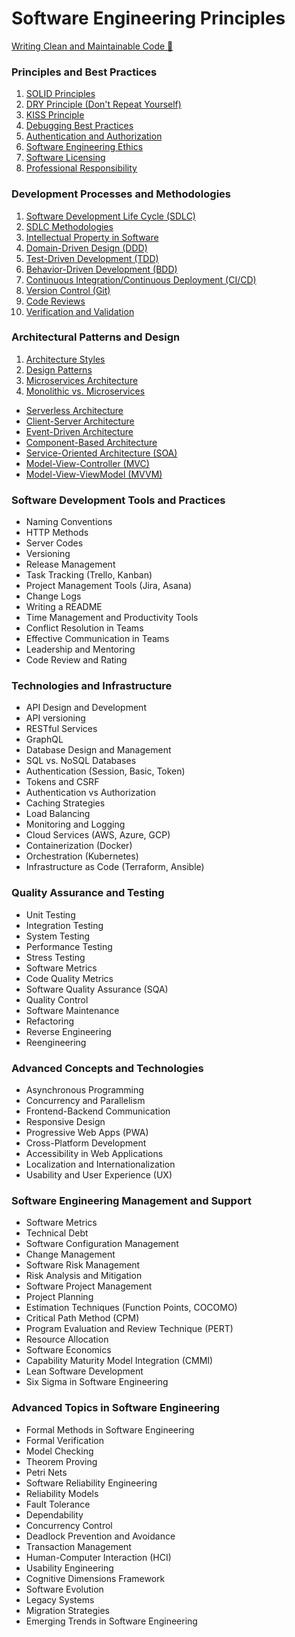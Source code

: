 # Software Engineering Principles

[Writing Clean and Maintainable Code 🚀](/sep/clean-code.md)

### Principles and Best Practices

1. [SOLID Principles](/sep/solid.md)
2. [DRY Principle (Don't Repeat Yourself)](/sep/dry-principle.md)
3. [KISS Principle](/sep/kiss-principle.md)
4. [Debugging Best Practices](/sep/debugging.md)
5. [Authentication and Authorization](/sep/authentication-and-authorization.md)
6. [Software Engineering Ethics](/sep/ethics.md)
7. [Software Licensing](/sep/licensing.md)
8. [Professional Responsibility](/sep/responsibility.md)

### Development Processes and Methodologies

1. [Software Development Life Cycle (SDLC)](/sep/sdlc.md)
2. [SDLC Methodologies](/sep/sdlc-methodologies.md)
3. [Intellectual Property in Software](/sep/intellectual-property-in-software.md)
4. [Domain-Driven Design (DDD)](/sep/ddd.md)
5. [Test-Driven Development (TDD)](/sep/ttt.md)
6. [Behavior-Driven Development (BDD)](/sep/bdd.md)
7. [Continuous Integration/Continuous Deployment (CI/CD)](/sep/cicd.md)
8. [Version Control (Git)](/sep/version-control.md)
9. [Code Reviews](/sep/code-reviews.md)
10. [Verification and Validation](/sep/verification-and-validation.md)

### Architectural Patterns and Design

1. [Architecture Styles](/sep/architecture-styles.md)
2. [Design Patterns](/sep/design-patterns.md)
3. [Microservices Architecture](/sep/microservices-architectures.md)
4. [Monolithic vs. Microservices](/sep/monolithic-vs-microservices.md)

- [Serverless Architecture](/sep/serverless-architecture.md)
- [Client-Server Architecture](/sep/client-server-architecture.md)
- [Event-Driven Architecture](/sep/event-driven-architecture.md)
- [Component-Based Architecture](/sep/component-based-architecture.md)
- [Service-Oriented Architecture (SOA)](/sep/soa.md)
- [Model-View-Controller (MVC)](/sep/mvc.md)
- [Model-View-ViewModel (MVVM)](/sep/mvvm.md)

### Software Development Tools and Practices

- Naming Conventions
- HTTP Methods
- Server Codes
- Versioning
- Release Management
- Task Tracking (Trello, Kanban)
- Project Management Tools (Jira, Asana)
- Change Logs
- Writing a README
- Time Management and Productivity Tools
- Conflict Resolution in Teams
- Effective Communication in Teams
- Leadership and Mentoring
- Code Review and Rating

### Technologies and Infrastructure

- API Design and Development
- API versioning
- RESTful Services
- GraphQL
- Database Design and Management
- SQL vs. NoSQL Databases
- Authentication (Session, Basic, Token)
- Tokens and CSRF
- Authentication vs Authorization
- Caching Strategies
- Load Balancing
- Monitoring and Logging
- Cloud Services (AWS, Azure, GCP)
- Containerization (Docker)
- Orchestration (Kubernetes)
- Infrastructure as Code (Terraform, Ansible)

### Quality Assurance and Testing

- Unit Testing
- Integration Testing
- System Testing
- Performance Testing
- Stress Testing
- Software Metrics
- Code Quality Metrics
- Software Quality Assurance (SQA)
- Quality Control
- Software Maintenance
- Refactoring
- Reverse Engineering
- Reengineering

### Advanced Concepts and Technologies

- Asynchronous Programming
- Concurrency and Parallelism
- Frontend-Backend Communication
- Responsive Design
- Progressive Web Apps (PWA)
- Cross-Platform Development
- Accessibility in Web Applications
- Localization and Internationalization
- Usability and User Experience (UX)

### Software Engineering Management and Support

- Software Metrics
- Technical Debt
- Software Configuration Management
- Change Management
- Software Risk Management
- Risk Analysis and Mitigation
- Software Project Management
- Project Planning
- Estimation Techniques (Function Points, COCOMO)
- Critical Path Method (CPM)
- Program Evaluation and Review Technique (PERT)
- Resource Allocation
- Software Economics
- Capability Maturity Model Integration (CMMI)
- Lean Software Development
- Six Sigma in Software Engineering

### Advanced Topics in Software Engineering

- Formal Methods in Software Engineering
- Formal Verification
- Model Checking
- Theorem Proving
- Petri Nets
- Software Reliability Engineering
- Reliability Models
- Fault Tolerance
- Dependability
- Concurrency Control
- Deadlock Prevention and Avoidance
- Transaction Management
- Human-Computer Interaction (HCI)
- Usability Engineering
- Cognitive Dimensions Framework
- Software Evolution
- Legacy Systems
- Migration Strategies
- Emerging Trends in Software Engineering
